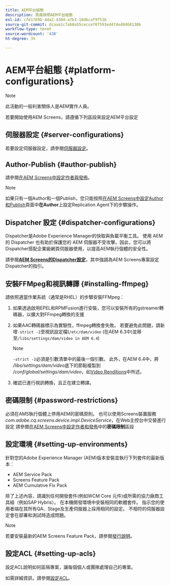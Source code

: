 ```yaml
---
title: AEM平台組態
description: 頁面說明AEM平台組態
exl-id: cfe1769b-4da2-430d-a7b1-10dbcaf9f51b
source-git-commit: dcaaa1c7ab0a55cecce70f593ed4fded8468130b
workflow-type: tm+mt
source-wordcount: '438'
ht-degree: 3%

---
```


# AEM平台組態 {#platform-configurations}

>[!NOTE]
>
>此活動的一般利害關係人是AEM實作人員。

若要開始使用AEM Screens，請遵循下列區段來設定AEM平台設定

## 伺服器設定 {#server-configurations}

若要設定伺服器設定，請參閱[伺服器設定](https://experienceleague.adobe.com/zh-hant/docs/experience-manager-screens/user-guide/administering/configuring-screens-introduction#ServerConfiguration)。

## Author-Publish {#author-publish}

請參閱[在AEM Screens中設定作者與發佈](https://experienceleague.adobe.com/zh-hant/docs/experience-manager-screens/user-guide/administering/author-publish/author-and-publish)。

>[!NOTE]
>
>如果只有一個Author和一個Publish，您只能按照[在AEM Screens中設定Author和Publish &#x200B;](https://experienceleague.adobe.com/zh-hant/docs/experience-manager-screens/user-guide/administering/author-publish/author-and-publish)頁面中&#x200B;**在Author**&#x200B;上設定Replication Agent下的步驟操作。

## Dispatcher 設定 {#dispatcher-configurations}

Dispatcher是Adobe Experience Manager的快取與負載平衡工具。 使用 AEM 的 Dispatcher 也有助於保護您的 AEM 伺服器不受攻擊。因此，您可以將Dispatcher搭配企業級網頁伺服器使用，以提高AEM執行個體的安全性。

請參閱&#x200B;**[AEM Screens的Dispatcher設定](https://experienceleague.adobe.com/zh-hant/docs/experience-manager-screens/user-guide/administering/dispatcher-configurations-aem-screens)**，其中強調為AEM Screens專案設定Dispatcher的指引。

## 安裝FFMpeg和視訊轉譯 {#installing-ffmpeg}

請依照適當作業系統（通常是RHEL）的步驟安裝FFMpeg：

1. 如果透過啟用EPEL和RPMFusion進行安裝，您可以安裝所有的gstreamer轉碼器，以擴大對FFmpeg轉換的支援
1. 如果AAC轉碼器標示為實驗性，ffmpeg轉換會失敗。 若要避免此問題，請新增`-strict -2`至視訊設定檔(`/etc/dam/video` (在AEM 6.3中)並移至`/libs/settings/dam/video in AEM 6.4`)

   >[!NOTE]
   >
   >`-strict -2`必須是引數清單中的最後一個引數。 此外，在AEM 6.4中，將&#x200B;*/libs/settings/dam/video*&#x200B;底下的節點複製到&#x200B;*/conf/global/settings/dam/video*，如[Video Renditions](https://experienceleague.adobe.com/zh-hant/docs/experience-manager-screens/user-guide/authoring/product-features/generating-renditions)中所述。
1. 確認已進行視訊轉換，且正在建立轉譯。

## 密碼限制 {#password-restrictions}

必須在AMS執行個體上停用AEM的密碼原則。 也可以使用Screens裝置服務&#x200B;*com.adobe.cq.screens.device.impl.DeviceService*，在Web主控台中交替進行設定
請參閱[在AEM Screens中設定作者和發佈](https://experienceleague.adobe.com/zh-hant/docs/experience-manager-screens/user-guide/administering/author-publish/author-and-publish)中的&#x200B;**密碼限制**&#x200B;區段

## 設定環境 {#setting-up-environments}

針對您的Adobe Experience Manager (AEM)版本安裝並執行下列套件的最新版本：

* AEM Service Pack
* Screens Feature Pack
* AEM Cumulative Fix Pack

除了上述內容，請識別任何開發套件(例如WCM Core
元件)或所需的協力廠商工具組（例如SAP Hybris）。
在本機開發環境中安裝相同的軟體套件。 指示您的使用者端在其所有QA、Stage及生產伺服器上採用相同的設定。 不相符的伺服器設定會在部署和測試時造成問題。

>[!NOTE]
>
>若要安裝最新的AEM Screens Feature Pack，請參閱[發行說明](https://experienceleague.adobe.com/zh-hant/docs/experience-manager-screens/user-guide/aem-screens-introduction)。

## 設定ACL {#setting-up-acls}

設定ACL說明如何區隔專案，讓每個個人或團隊處理自己的專案。

如需詳細資訊，請參閱[設定ACL](https://experienceleague.adobe.com/zh-hant/docs/experience-manager-screens/user-guide/administering/setting-up-acls)。
